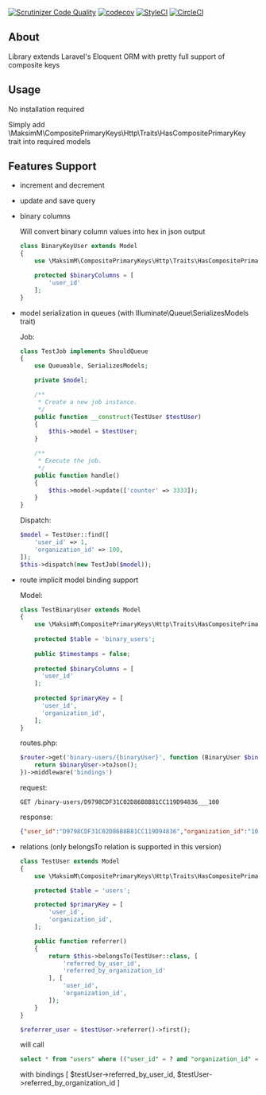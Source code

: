 [![Scrutinizer Code Quality](https://scrutinizer-ci.com/g/maksimru/composite-primary-keys/badges/quality-score.png?b=master)](https://scrutinizer-ci.com/g/maksimru/composite-primary-keys/?branch=master)
[![codecov](https://codecov.io/gh/maksimru/composite-primary-keys/branch/master/graph/badge.svg)](https://codecov.io/gh/maksimru/composite-primary-keys)
[![StyleCI](https://github.styleci.io/repos/163864737/shield?branch=master)](https://github.styleci.io/repos/163864737)
[![CircleCI](https://circleci.com/gh/maksimru/composite-primary-keys.svg?style=svg)](https://circleci.com/gh/maksimru/composite-primary-keys)

## About

Library extends Laravel's Eloquent ORM with pretty full support of composite keys

## Usage

No installation required

Simply add \MaksimM\CompositePrimaryKeys\Http\Traits\HasCompositePrimaryKey trait into required models

## Features Support

  
- increment and decrement
- update and save query
- binary columns
  
  Will convert binary column values into hex in json output
  
    ```php  
    class BinaryKeyUser extends Model
    {
        use \MaksimM\CompositePrimaryKeys\Http\Traits\HasCompositePrimaryKey;
    
        protected $binaryColumns = [
            'user_id'
        ];
    }
    ```
  
- model serialization in queues (with Illuminate\Queue\SerializesModels trait)

    Job:
    
    ```php
    class TestJob implements ShouldQueue
    {
        use Queueable, SerializesModels;
    
        private $model;
    
        /**
         * Create a new job instance.
         */
        public function __construct(TestUser $testUser)
        {
            $this->model = $testUser;
        }
    
        /**
         * Execute the job.
         */
        public function handle()
        {
            $this->model->update(['counter' => 3333]);
        }
    }
    ```
    
    Dispatch:
    
    ```php
    $model = TestUser::find([
        'user_id' => 1,
        'organization_id' => 100,
    ]);
    $this->dispatch(new TestJob($model));
    ```
    
- route implicit model binding support
  
    Model:
    
    ```php
    class TestBinaryUser extends Model
    {
        use \MaksimM\CompositePrimaryKeys\Http\Traits\HasCompositePrimaryKey;
        
        protected $table = 'binary_users';
        
        public $timestamps = false;
        
        protected $binaryColumns = [
          'user_id'
        ];
        
        protected $primaryKey = [
          'user_id',
          'organization_id',
        ];
    }
    ```
    
    routes.php:
    
    ```php
    $router->get('binary-users/{binaryUser}', function (BinaryUser $binaryUser) {
        return $binaryUser->toJson();
    })->middleware('bindings')
    ```
    
    request:
    
    ```http request
    GET /binary-users/D9798CDF31C02D86B8B81CC119D94836___100
    ```
    
    response:
    
    ```json
    {"user_id":"D9798CDF31C02D86B8B81CC119D94836","organization_id":"100","name":"Foo","user_id___organization_id":"D9798CDF31C02D86B8B81CC119D94836___100"}
    ```

- relations (only belongsTo relation is supported in this version)

  ```php
  class TestUser extends Model
  {
      use \MaksimM\CompositePrimaryKeys\Http\Traits\HasCompositePrimaryKey;
  
      protected $table = 'users';
  
      protected $primaryKey = [
          'user_id',
          'organization_id',
      ];
  
      public function referrer()
      {
          return $this->belongsTo(TestUser::class, [
              'referred_by_user_id',
              'referred_by_organization_id'
          ], [
              'user_id',
              'organization_id',
          ]);
      }
  }

  $referrer_user = $testUser->referrer()->first();
  ```
  
  will call
  
  ```sql
  select * from "users" where (("user_id" = ? and "organization_id" = ?)) limit 1
  ```
  
  with bindings [ $testUser->referred_by_user_id, $testUser->referred_by_organization_id ] 